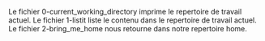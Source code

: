 Le fichier 0-current_working_directory imprime le repertoire de travail actuel.
Le fichier 1-listit liste le contenu dans le repertoire de travail actuel.
Le fichier 2-bring_me_home nous retourne dans notre repertoire home.
